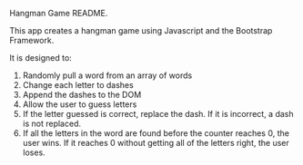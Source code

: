 Hangman Game README.

This app creates a hangman game using Javascript and the Bootstrap Framework.

It is designed to:
1. Randomly pull a word from an array of words
2. Change each letter to dashes
3. Append the dashes to the DOM
4. Allow the user to guess letters
5. If the letter guessed is correct, replace the dash. If it is incorrect, a dash is not replaced.
6. If all the letters in the word are found before the counter reaches 0, the user wins. If it reaches 0 without getting all of the letters right, the user loses.